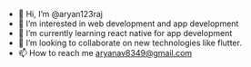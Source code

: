 - 👋 Hi, I’m @aryan123raj
- 👀 I’m interested in web development and app development
- 🌱 I’m currently learning react native for app development
- 💞️ I’m looking to collaborate on new technologies like flutter.
- 📫 How to reach me aryanav8349@gmail.com

<!---
aryan123raj/aryan123raj is a ✨ special ✨ repository because its `README.md` (this file) appears on your GitHub profile.
You can click the Preview link to take a look at your changes.
--->
